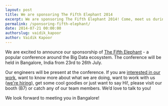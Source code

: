 ```yaml
---
layout: post
title: We are sponsoring The Fifth Elephant 2014
excerpt: We are sponsoring The Fifth Elephant 2014! Come, meet us during the conference in Bangalore.
permalink: /sponsoring-fifth-elephant/
date: 2014-07-21 00:00:00
authorslug: vaidik_kapoor
author: Vaidik Kapoor
---
```


We are excited to announce our sponsorship of
[The Fifth Elephant](https://fifthelephant.in) - a popular conference around
the Big Data ecosystem. The conference will be held in Bangalore, India
from 23rd to 26th July.

Our engineers will be present at the conference. If you are [interested in our
work](http://github.com/wingify), want to know more about what we are doing,
want to work with us ([we're hiring](http://wingify.com/careers)), get some
cool goodies or just want to say Hi!, please visit our booth (B7) or catch any
of our team members. We’d love to talk to you!

We look forward to meeting you in Bangalore!
